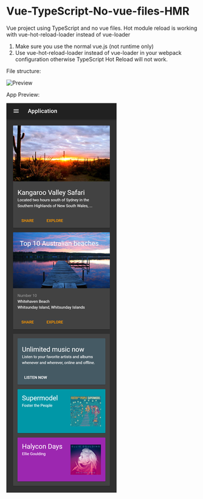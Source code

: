 # Vue-TypeScript-No-vue-files-HMR
Vue project using TypeScript and no vue files. Hot module reload is working with vue-hot-reload-loader instead of vue-loader

1. Make sure you use the normal vue.js (not runtime only) 
2. Use vue-hot-reload-loader instead of vue-loader in your webpack configuration otherwise TypeScript Hot Reload will not work.

File structure:

![Preview](https://github.com/JDrechsler/Vue-TypeScript-No-vue-files-HMR/blob/master/2018-03-08%2016\_18\_02-Cards.ts%20-%20tsonlyclass%20-%20Visual%20Studio%20Code.png?raw=true)

App Preview:

![Preview App](https://github.com/JDrechsler/Vue-TypeScript-No-vue-files-HMR/blob/master/preview.png?raw=true)
